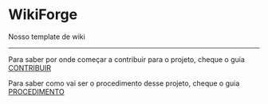 # WikiForge

Nosso template de wiki

---

Para saber por onde começar a contribuir para o projeto, cheque o guia [CONTRIBUIR](https://github.com/marshfellow42/projeto-pp2/blob/main/CONTRIBUIR.md)

Para saber como vai ser o procedimento desse projeto, cheque o guia [PROCEDIMENTO](https://github.com/marshfellow42/projeto-pp2/blob/main/PROCEDIMENTO.md)
